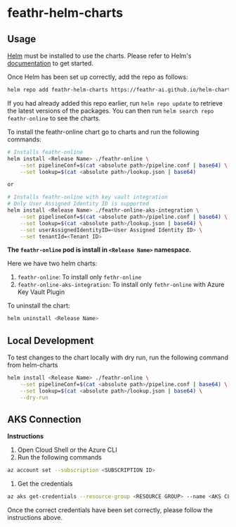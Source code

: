 # feathr-helm-charts

## Usage

[Helm](https://helm.sh) must be installed to use the charts.  Please refer to
Helm's [documentation](https://helm.sh/docs) to get started.

Once Helm has been set up correctly, add the repo as follows:

```bash
helm repo add feathr-helm-charts https://feathr-ai.github.io/helm-charts
```

If you had already added this repo earlier, run `helm repo update` to retrieve
the latest versions of the packages.  You can then run `helm search repo
feathr-online` to see the charts.

To install the feathr-online chart go to charts and run the following commands:

```bash
# Installs feathr-online
helm install <Release Name> ./feathr-online \
    --set pipelineConf=$(cat <absolute path>/pipeline.conf | base64) \
    --set lookup=$(cat <absolute path>/lookup.json | base64)

or

# Installs feathr-online with key vault integration
# Only User Assigned Identity ID is supported
helm install <Release Name> ./feathr-online-aks-integration \
    --set pipelineConf=$(cat <absolute path>/pipeline.conf | base64) \
    --set lookup=$(cat <absolute path>/lookup.json | base64) \
    --set userAssignedIdentityID=<User Assigned Identity ID> \
    --set tenantId=<Tenant ID>
```

**The `feathr-online` pod is install in `<Release Name>` namespace.**

Here we have two helm charts:
1. `feathr-online`: To install only `fethr-online`
1. `feathr-online-aks-integration`: To install only `fethr-online` with Azure Key Vault Plugin

To uninstall the chart:

```bash
helm uninstall <Release Name>
```

## Local Development

To test changes to the chart locally with dry run, run the following command from helm-charts

```bash
helm install <Release Name> ./feathr-online \
    --set pipelineConf=$(cat <absolute path>/pipeline.conf | base64) \
    --set lookup=$(cat <absolute path>/lookup.json | base64) \
    --dry-run
```

## AKS Connection

**Instructions**

1. Open Cloud Shell or the Azure CLI
1. Run the following commands
```bash
az account set --subscription <SUBSCRIPTION ID>
```
1. Get the credentials
```bash
az aks get-credentials --resource-group <RESOURCE GROUP> --name <AKS CLUSTER NAME>
```

Once the correct credentials have been set correctly, please follow the instructions above.
